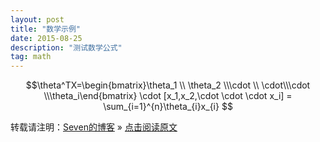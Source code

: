 ```yaml
---
layout: post
title: "数学示例"
date: 2015-08-25 
description: "测试数学公式"
tag: math
---   
```




$$\theta^TX=\begin{bmatrix}\theta_1 \\ \theta_2 \\\cdot \\ \cdot\\\cdot \\\theta_i\end{bmatrix} \cdot [x_1,x_2,\cdot \cdot \cdot x_i] = \sum_{i=1}^{n}\theta_{i}x_{i} $$

转载请注明：[Seven的博客](http://seven.github.io) » [点击阅读原文](https://sevenold.github.io/2016/06/Develop_Tool/)
